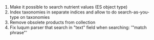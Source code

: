 1. Make it possible to search nutrient values (ES object type)
2. Index taxonomies in separate indices and allow to do search-as-you-type on taxonomies
4. Remove obsolete products from collection
5. Fix luqum parser that search in "text" field when searching: '"match phrase"'